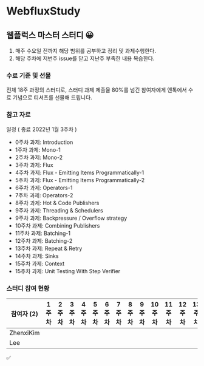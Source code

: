 # WebfluxStudy

## 웹플럭스 마스터 스터디 😀
1. 매주 수요일 전까지 해당 범위를 공부하고 정리 및 과제수행한다.
2. 해당 주차에 저번주 issue를 닫고 지난주 부족한 내용 복습한다.

### 수료 기준 및 선물

전체 18주 과정의 스터디로, 스터디 과제 제출율 80%를 넘긴 참여자에게 앤톡에서 수료 기념으로 티셔츠를 선물해 드립니다.

### 참고 자료

일정 ( 종료 2022년 1월 3주차 )
- 0주차 과제: Introduction
- 1주차 과제: Mono-1
- 2주차 과제: Mono-2
- 3주차 과제: Flux
- 4주차 과제: Flux - Emitting Items Programmatically-1
- 5주차 과제: Flux - Emitting Items Programmatically-2
- 6주차 과제: Operators-1
- 7주차 과제: Operators-2
- 8주차 과제: Hot & Code Publishers
- 9주자 과제: Threading & Schedulers
- 9주차 과제: Backpressure / Overflow strategy
- 10주차 과제: Combining Publishers
- 11주차 과제: Batching-1
- 12주차 과제: Batching-2
- 13주차 과제: Repeat & Retry
- 14주차 과제: Sinks
- 15주차 과제: Context
- 15주차 과제: Unit Testing With Step Verifier

### 스터디 참여 현황

| 참여자 (2) | 1주차 | 2주차 | 3주차 | 4주차 | 5주차 | 6주차 | 7주차 | 8주차 | 9주차 | 10주차 | 11주차 | 12주차 | 13주차 | 14주차 | 15주차 | 참석율 |
| --- | --- | --- | --- | --- | --- | --- | --- | --- | --- | --- | --- | --- | --- | --- | --- | --- |
| ZhenxiKim |||||||||||||||| 0.00% |
| Lee |||||||||||||||| 0.00% |

:white_check_mark:

